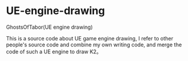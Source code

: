 # UE-engine-drawing
GhostsOfTabor(UE engine drawing)


This is a source code about UE game engine drawing, I refer to other people's source code and combine my own writing code, and merge the code of such a UE engine to draw K2。
